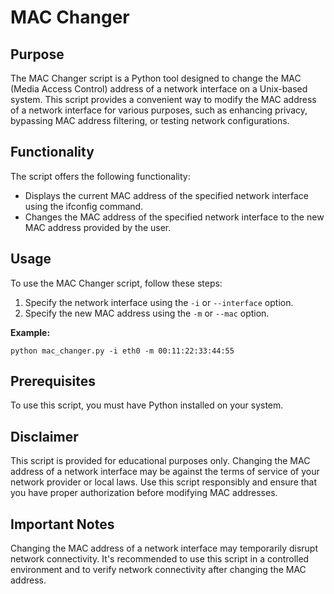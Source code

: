 <!DOCTYPE html>
<html>
<head>
</head>
<body>

<h1>MAC Changer</h1>

<h2>Purpose</h2>

<p>The MAC Changer script is a Python tool designed to change the MAC (Media Access Control) address of a network interface on a Unix-based system. This script provides a convenient way to modify the MAC address of a network interface for various purposes, such as enhancing privacy, bypassing MAC address filtering, or testing network configurations.</p>

<h2>Functionality</h2>

<p>The script offers the following functionality:</p>

<ul>
  <li>Displays the current MAC address of the specified network interface using the ifconfig command.</li>
  <li>Changes the MAC address of the specified network interface to the new MAC address provided by the user.</li>
</ul>

<h2>Usage</h2>

<p>To use the MAC Changer script, follow these steps:</p>

<ol>
  <li>Specify the network interface using the <code>-i</code> or <code>--interface</code> option.</li>
  <li>Specify the new MAC address using the <code>-m</code> or <code>--mac</code> option.</li>
</ol>

<p><strong>Example:</strong></p>

<pre><code>python mac_changer.py -i eth0 -m 00:11:22:33:44:55</code></pre>

<h2>Prerequisites</h2>

<p>To use this script, you must have Python installed on your system.</p>

<h2>Disclaimer</h2>

<p>This script is provided for educational purposes only. Changing the MAC address of a network interface may be against the terms of service of your network provider or local laws. Use this script responsibly and ensure that you have proper authorization before modifying MAC addresses.</p>

<h2>Important Notes</h2>

<p>Changing the MAC address of a network interface may temporarily disrupt network connectivity. It's recommended to use this script in a controlled environment and to verify network connectivity after changing the MAC address.</p>

</body>
</html>
